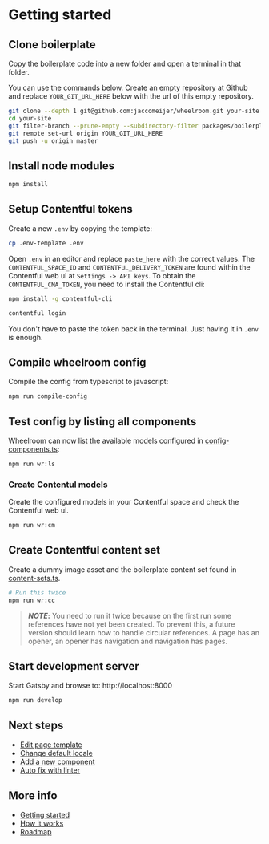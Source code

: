 # Getting started

## Clone boilerplate

Copy the boilerplate code into a new folder and open a terminal in that folder.

You can use the commands below. Create an empty repository at Github and replace
`YOUR_GIT_URL_HERE` below with the url of this empty repository.

```bash
git clone --depth 1 git@github.com:jaccomeijer/wheelroom.git your-site
cd your-site
git filter-branch --prune-empty --subdirectory-filter packages/boilerplate master
git remote set-url origin YOUR_GIT_URL_HERE
git push -u origin master
```

## Install node modules

```bash
npm install
```

## Setup Contentful tokens

Create a new `.env` by copying the template:

```bash
cp .env-template .env
```

Open `.env` in an editor and replace `paste_here` with the correct values. The
`CONTENTFUL_SPACE_ID` and `CONTENTFUL_DELIVERY_TOKEN` are found within the
Contentful web ui at `Settings -> API keys`. To obtain the
`CONTENTFUL_CMA_TOKEN`, you need to install the Contentful cli:

```bash
npm install -g contentful-cli
```

```bash
contentful login
```

You don't have to paste the token back in the terminal. Just having it in `.env`
is enough.

## Compile wheelroom config

Compile the config from typescript to javascript:

```bash
npm run compile-config
```

## Test config by listing all components

Wheelroom can now list the available models configured in [config-components.ts](../src/config/wheelroom/config-components.ts):

```bash
npm run wr:ls
```

### Create Contentul models

Create the configured models in your Contentful space and check the Contentful
web ui.

```bash
npm run wr:cm
```

## Create Contentful content set

Create a dummy image asset and the boilerplate content set found in
[content-sets.ts](../src/config/plugin-contentful/content-sets.ts).

```bash
# Run this twice
npm run wr:cc
```

> **_NOTE_:** You need to run it twice because on the first run some references
> have not yet been created. To prevent this, a future version should learn how to
> handle circular references. A page has an opener, an opener has navigation and
> navigation has pages.

## Start development server

Start Gatsby and browse to: http://localhost:8000

```bash
npm run develop
```

## Next steps

- [Edit page template](./next-steps/page-template.md)
- [Change default locale](./next-steps/default-locale.md)
- [Add a new component](./next-steps/add-new-component.md)
- [Auto fix with linter](./next-steps/linter.md)

## More info

- [Getting started](./getting-started.md)
- [How it works](./how-it-works.md)
- [Roadmap](./roadmap.md)
